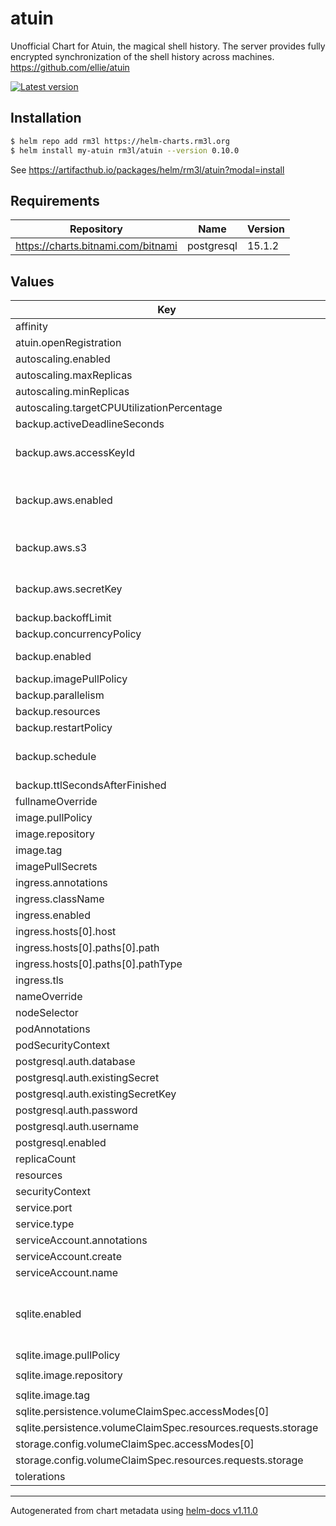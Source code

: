 # atuin

Unofficial Chart for Atuin, the magical shell history.
The server provides fully encrypted synchronization of the shell history across machines.
https://github.com/ellie/atuin

[![Latest version](https://img.shields.io/badge/latest_version-0.10.0-blue)](https://artifacthub.io/packages/helm/rm3l/atuin)

## Installation

```bash
$ helm repo add rm3l https://helm-charts.rm3l.org
$ helm install my-atuin rm3l/atuin --version 0.10.0
```

See https://artifacthub.io/packages/helm/rm3l/atuin?modal=install

## Requirements

| Repository | Name | Version |
|------------|------|---------|
| https://charts.bitnami.com/bitnami | postgresql | 15.1.2 |

## Values

| Key | Type | Default | Description |
|-----|------|---------|-------------|
| affinity | object | `{}` |  |
| atuin.openRegistration | bool | `true` |  |
| autoscaling.enabled | bool | `false` |  |
| autoscaling.maxReplicas | int | `100` |  |
| autoscaling.minReplicas | int | `1` |  |
| autoscaling.targetCPUUtilizationPercentage | int | `80` |  |
| backup.activeDeadlineSeconds | int | `1800` |  |
| backup.aws.accessKeyId | string | `"my-aws-access-key-id"` | AWS Access Key. Must have the permissions to write to the target bucket. |
| backup.aws.enabled | bool | `true` | For now, only AWS is supported. Setting this to `false` (while `sqlite.backup.enabled` is `true`) will cause a deployment error. |
| backup.aws.s3 | object | `{"destination":"s3://path/to/my/atuin-sqlite-backup-bucket"}` | Target destination bucket (absolute) in AWS S3, where the backup resources should be written |
| backup.aws.secretKey | string | `"my-aws-secret-key"` | AWS Secret Key. Must have the permissions to write to the target bucket. |
| backup.backoffLimit | int | `1` |  |
| backup.concurrencyPolicy | string | `"Forbid"` |  |
| backup.enabled | bool | `false` | since the volume will be accessible only to the sole Atuin pod. |
| backup.imagePullPolicy | string | `"IfNotPresent"` |  |
| backup.parallelism | int | `1` |  |
| backup.resources | object | `{}` |  |
| backup.restartPolicy | string | `"OnFailure"` |  |
| backup.schedule | string | `"@daily"` | How frequently the Backup job should run. Cron Syntax, as supported by Kubernetes CronJobs |
| backup.ttlSecondsAfterFinished | int | `300` |  |
| fullnameOverride | string | `""` |  |
| image.pullPolicy | string | `"IfNotPresent"` |  |
| image.repository | string | `"ghcr.io/atuinsh/atuin"` |  |
| image.tag | string | `""` |  |
| imagePullSecrets | list | `[]` |  |
| ingress.annotations | object | `{}` |  |
| ingress.className | string | `""` |  |
| ingress.enabled | bool | `false` |  |
| ingress.hosts[0].host | string | `"chart-example.local"` |  |
| ingress.hosts[0].paths[0].path | string | `"/"` |  |
| ingress.hosts[0].paths[0].pathType | string | `"ImplementationSpecific"` |  |
| ingress.tls | list | `[]` |  |
| nameOverride | string | `""` |  |
| nodeSelector | object | `{}` |  |
| podAnnotations | object | `{}` |  |
| podSecurityContext | object | `{}` |  |
| postgresql.auth.database | string | `"atuin"` |  |
| postgresql.auth.existingSecret | string | `""` |  |
| postgresql.auth.existingSecretKey | string | `"ATUIN_DB_URI"` |  |
| postgresql.auth.password | string | `"pl34s3Ch4ng3M3"` |  |
| postgresql.auth.username | string | `"db-user"` |  |
| postgresql.enabled | bool | `true` |  |
| replicaCount | int | `1` |  |
| resources | object | `{}` |  |
| securityContext | object | `{}` |  |
| service.port | int | `8888` |  |
| service.type | string | `"ClusterIP"` |  |
| serviceAccount.annotations | object | `{}` |  |
| serviceAccount.create | bool | `true` |  |
| serviceAccount.name | string | `""` |  |
| sqlite.enabled | bool | `false` | Experimental support of SQLite. Enable this and disable postgresql.enabled to use it. More details at https://github.com/conradludgate/atuin-server-sqlite |
| sqlite.image.pullPolicy | string | `"Always"` |  |
| sqlite.image.repository | string | `"ghcr.io/conradludgate/atuin-server-sqlite"` |  |
| sqlite.image.tag | string | `"v18.3.0"` |  |
| sqlite.persistence.volumeClaimSpec.accessModes[0] | string | `"ReadWriteOnce"` |  |
| sqlite.persistence.volumeClaimSpec.resources.requests.storage | string | `"1Gi"` |  |
| storage.config.volumeClaimSpec.accessModes[0] | string | `"ReadWriteOnce"` |  |
| storage.config.volumeClaimSpec.resources.requests.storage | string | `"50Mi"` |  |
| tolerations | list | `[]` |  |

----------------------------------------------
Autogenerated from chart metadata using [helm-docs v1.11.0](https://github.com/norwoodj/helm-docs/releases/v1.11.0)